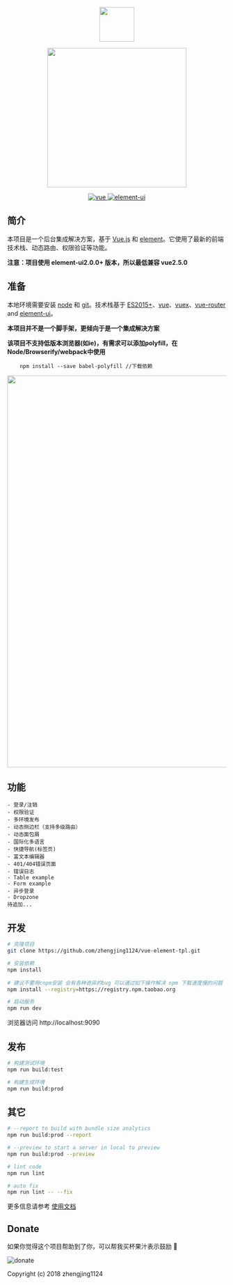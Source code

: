 <p align="center">
  <img width="80" src="https://raw.githubusercontent.com/zhengjing1124/vue-element-tpl/master/src/assets/setting/logoa.jpg">
</p>
<p align="center">
  <img width="320" src="https://raw.githubusercontent.com/zhengjing1124/vue-element-tpl/master/src/assets/setting/logo3.png">
</p>

<p align="center">
	<a href="https://github.com/vuejs/vue">
		<img src="https://img.shields.io/badge/vue-2.5.10-brightgreen.svg" alt="vue">
	</a>
	<a href="https://github.com/ElemeFE/element">
		<img src="https://img.shields.io/badge/element--ui-2.2.1-brightgreen.svg" alt="element-ui">
	</a>
</p>

## 简介

 本项目是一个后台集成解决方案，基于 [Vue.js](https://github.com/vuejs/vue) 和 [element](https://github.com/ElemeFE/element)。它使用了最新的前端技术栈、动态路由、权限验证等功能。

**注意：项目使用 element-ui2.0.0+ 版本，所以最低兼容 vue2.5.0**

## 准备

 本地环境需要安装 [node](http://nodejs.org/) 和 [git](https://git-scm.com/)。技术栈基于 [ES2015+](http://es6.ruanyifeng.com/)、[vue](https://cn.vuejs.org/index.html)、[vuex](https://vuex.vuejs.org/zh-cn/)、[vue-router](https://router.vuejs.org/zh-cn/) and [element-ui](https://github.com/ElemeFE/element)。

 **本项目并不是一个脚手架，更倾向于是一个集成解决方案**

 **该项目不支持低版本浏览器(如ie)，有需求可以添加polyfill，在Node/Browserify/webpack中使用**
```
    npm install --save babel-polyfill //下载依赖
```

 <p align="center">
  <img width="900" src="https://raw.githubusercontent.com/zhengjing1124/vue-element-tpl/master/src/assets/setting/tpl.jpg">
 </p>

## 功能
```
- 登录/注销
- 权限验证
- 多环境发布
- 动态侧边栏（支持多级路由）
- 动态面包屑
- 国际化多语言
- 快捷导航(标签页)
- 富文本编辑器
- 401/404错误页面
- 错误日志
- Table example
- Form example
- 异步登录
- Dropzone
待追加...
```

## 开发
```bash
# 克隆项目
git clone https://github.com/zhengjing1124/vue-element-tpl.git

# 安装依赖
npm install
   
# 建议不要用cnpm安装 会有各种诡异的bug 可以通过如下操作解决 npm 下载速度慢的问题
npm install --registry=https://registry.npm.taobao.org

# 启动服务
npm run dev
```
浏览器访问 http://localhost:9090

## 发布
```bash
# 构建测试环境
npm run build:test

# 构建生成环境
npm run build:prod
```

## 其它
```bash
# --report to build with bundle size analytics
npm run build:prod --report

# --preview to start a server in local to preview
npm run build:prod --preview

# lint code
npm run lint

# auto fix
npm run lint -- --fix
```

更多信息请参考 [使用文档](https://zhengjing1124.github.io/vue-element-tpl-site/#/deploy)

## Donate
如果你觉得这个项目帮助到了你，可以帮我买杯果汁表示鼓励 :tropical_drink:

![donate](https://raw.githubusercontent.com/zhengjing1124/vue-element-tpl/master/src/assets/setting/alipay.png)


Copyright (c) 2018 zhengjing1124
